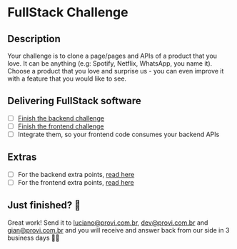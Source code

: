 # FullStack Challenge

## Description
Your challenge is to clone a page/pages and APIs of a product that you love.
It can be anything (e.g: Spotify, Netflix, WhatsApp, you name it). Choose a product that you love and surprise us -
you can even improve it with a feature that you would like to see.

## Delivering FullStack software
- [ ] [Finish the backend challenge](../backend/challenge.md)
- [ ] [Finish the frontend challenge](../frontend/challenge.md)
- [ ] Integrate them, so your frontend code consumes your backend APIs

## Extras
- [ ] For the backend extra points, [read here](../backend/challenge.md#extras)
- [ ] For the frontend extra points, [read here](../frontend/challenge.md#extras)

## Just finished? 💯
Great work! Send it to [luciano@provi.com.br], [dev@provi.com.br] and [gian@provi.com.br]
and you will receive and answer back from our side in 3 business days 🏃🏃


[storybook]: https://github.com/storybooks/storybook
[jest]: https://jestjs.io/
[Firebase]: (https://firebase.google.com/docs/hosting)
[AWS]: (https://aws.amazon.com/)
[Netlify]: (https://www.netlify.com/)
[CRA]: (https://github.com/facebook/create-react-app)
[JWT]: (https://jwt.io/)

[luciano@provi.com.br]: (mailto:luciano@provi.com.br)
[gian@provi.com.br]: (mailto:gian@provi.com.br)
[dev@provi.com.br]: (mailto:dev@provi.com.br)
